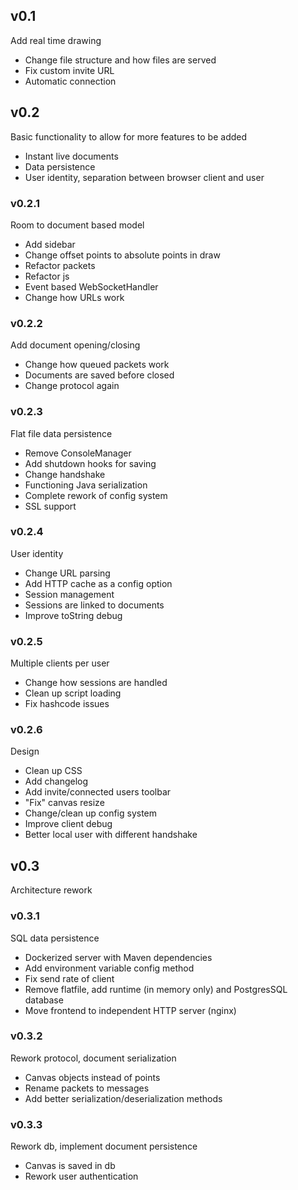 ## v0.1
Add real time drawing

- Change file structure and how files are served
- Fix custom invite URL
- Automatic connection

## v0.2
Basic functionality to allow for more features to be added
- Instant live documents
- Data persistence
- User identity, separation between browser client and user

### v0.2.1
Room to document based model

- Add sidebar
- Change offset points to absolute points in draw
- Refactor packets
- Refactor js
- Event based WebSocketHandler
- Change how URLs work

### v0.2.2
Add document opening/closing

- Change how queued packets work
- Documents are saved before closed
- Change protocol again

### v0.2.3
Flat file data persistence

- Remove ConsoleManager
- Add shutdown hooks for saving
- Change handshake
- Functioning Java serialization
- Complete rework of config system
- SSL support

### v0.2.4
User identity

- Change URL parsing
- Add HTTP cache as a config option
- Session management
- Sessions are linked to documents
- Improve toString debug

### v0.2.5
Multiple clients per user

- Change how sessions are handled
- Clean up script loading
- Fix hashcode issues

### v0.2.6
Design

- Clean up CSS
- Add changelog
- Add invite/connected users toolbar
- "Fix" canvas resize
- Change/clean up config system
- Improve client debug
- Better local user with different handshake

## v0.3
Architecture rework

### v0.3.1
SQL data persistence

- Dockerized server with Maven dependencies
- Add environment variable config method
- Fix send rate of client
- Remove flatfile, add runtime (in memory only) and PostgresSQL database
- Move frontend to independent HTTP server (nginx)

### v0.3.2
Rework protocol, document serialization

- Canvas objects instead of points
- Rename packets to messages
- Add better serialization/deserialization methods

### v0.3.3
Rework db, implement document persistence

- Canvas is saved in db
- Rework user authentication
